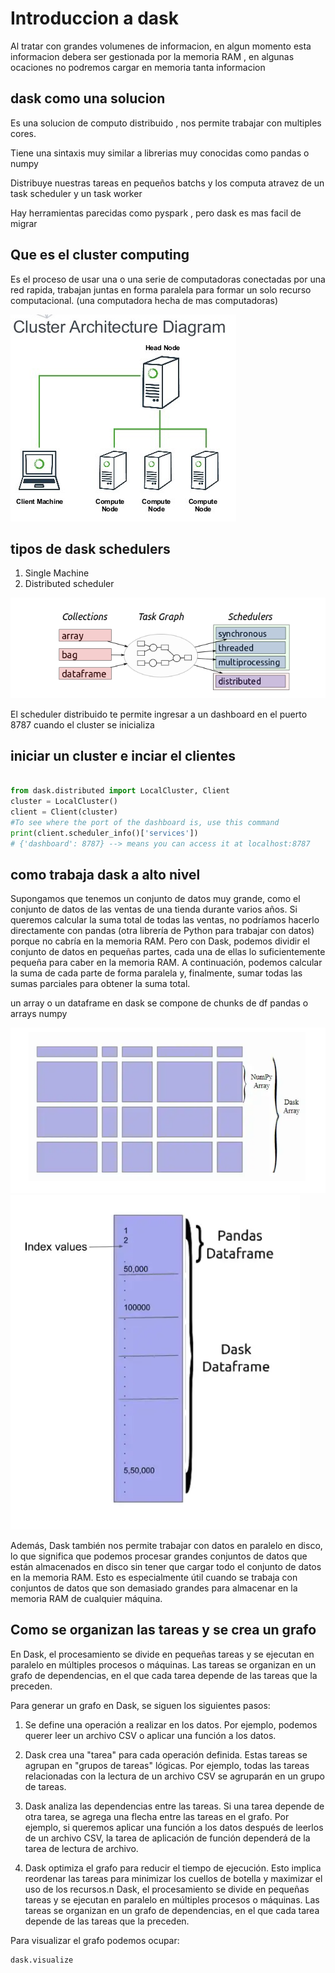 # Introduccion a dask

Al tratar con grandes volumenes de informacion, en algun momento esta informacion debera ser gestionada por la memoria RAM , en algunas ocaciones no podremos cargar en memoria tanta informacion

## dask como una solucion

Es una solucion de computo distribuido , nos permite trabajar con multiples cores.

Tiene una sintaxis muy similar a librerias muy conocidas como pandas o numpy

Distribuye nuestras tareas en pequeños batchs y los computa atravez de un task scheduler y un task worker

Hay herramientas parecidas como pyspark , pero dask es mas facil de migrar

## Que es el cluster computing 

Es el proceso de usar una o una serie de computadoras conectadas por una red rapida, trabajan juntas en forma paralela para formar un solo recurso computacional. (una computadora hecha de mas computadoras)

![example_cluster](./imgs/example_cluster.PNG)

## tipos de dask schedulers

1. Single Machine
2. Distributed scheduler

![dask_scheduler](./imgs/dask_scheduler.PNG)

El scheduler distribuido te permite ingresar a un dashboard en el puerto 8787 cuando el cluster se inicializa

## iniciar un cluster e inciar el clientes

```python

from dask.distributed import LocalCluster, Client
cluster = LocalCluster()
client = Client(cluster)
#To see where the port of the dashboard is, use this command
print(client.scheduler_info()['services'])
# {'dashboard': 8787} --> means you can access it at localhost:8787
```

## como trabaja dask a alto nivel

Supongamos que tenemos un conjunto de datos muy grande, como el conjunto de datos de las ventas de una tienda durante varios años. Si queremos calcular la suma total de todas las ventas, no podríamos hacerlo directamente con pandas (otra librería de Python para trabajar con datos) porque no cabría en la memoria RAM. Pero con Dask, podemos dividir el conjunto de datos en pequeñas partes, cada una de ellas lo suficientemente pequeña para caber en la memoria RAM. A continuación, podemos calcular la suma de cada parte de forma paralela y, finalmente, sumar todas las sumas parciales para obtener la suma total.

un array o un dataframe en dask se compone de chunks de df pandas o arrays numpy

![high_level_arrays](./imgs/high_level_array.PNG)
![high_level_pandas](./imgs/high_level_pandas.PNG)

Además, Dask también nos permite trabajar con datos en paralelo en disco, lo que significa que podemos procesar grandes conjuntos de datos que están almacenados en disco sin tener que cargar todo el conjunto de datos en la memoria RAM. Esto es especialmente útil cuando se trabaja con conjuntos de datos que son demasiado grandes para almacenar en la memoria RAM de cualquier máquina.

## Como se organizan las tareas y se crea un grafo

En Dask, el procesamiento se divide en pequeñas tareas y se ejecutan en paralelo en múltiples procesos o máquinas. Las tareas se organizan en un grafo de dependencias, en el que cada tarea depende de las tareas que la preceden.

Para generar un grafo en Dask, se siguen los siguientes pasos:

1. Se define una operación a realizar en los datos. Por ejemplo, podemos querer leer un archivo CSV o aplicar una función a los datos.

2. Dask crea una "tarea" para cada operación definida. Estas tareas se agrupan en "grupos de tareas" lógicas. Por ejemplo, todas las tareas relacionadas con la lectura de un archivo CSV se agruparán en un grupo de tareas.

3. Dask analiza las dependencias entre las tareas. Si una tarea depende de otra tarea, se agrega una flecha entre las tareas en el grafo. Por ejemplo, si queremos aplicar una función a los datos después de leerlos de un archivo CSV, la tarea de aplicación de función dependerá de la tarea de lectura de archivo.

4. Dask optimiza el grafo para reducir el tiempo de ejecución. Esto implica reordenar las tareas para minimizar los cuellos de botella y maximizar el uso de los recursos.n Dask, el procesamiento se divide en pequeñas tareas y se ejecutan en paralelo en múltiples procesos o máquinas. Las tareas se organizan en un grafo de dependencias, en el que cada tarea depende de las tareas que la preceden.

Para visualizar el grafo podemos ocupar:

    dask.visualize